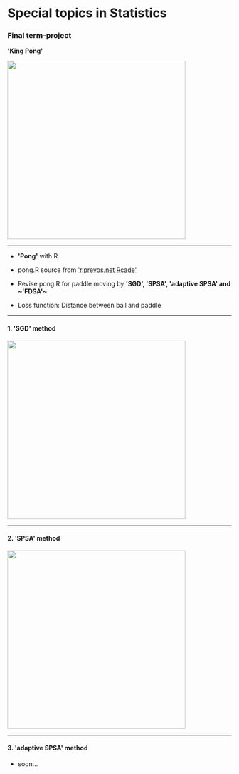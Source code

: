 # Special topics in Statistics


### Final term-project 

**'King Pong'**

<img width = "400" heigth = "350" src = https://user-images.githubusercontent.com/37679460/48955703-888ce980-ef92-11e8-9a3d-428c13ec2c1a.png>

----------------------
  - **'Pong'** with R
  
  
  - pong.R source from ['r.prevos.net Rcade'](https://github.com/pprevos/r.prevos.net/tree/master/Rcade)
  
  
  - Revise pong.R for paddle moving by **'SGD', 'SPSA', 'adaptive SPSA' and ~'FDSA'~** 
  
  - Loss function: Distance between ball and paddle

-------------------
#### 1. 'SGD' method

<img width = "400" heigth = "350" src = https://user-images.githubusercontent.com/37679460/48947558-e3174d00-ef74-11e8-9278-b31414beca21.gif>

----------------------

####  2. 'SPSA' method

<img width = "400" heigth = "350" src = https://user-images.githubusercontent.com/37679460/48944262-5d41d480-ef69-11e8-9a2a-9aed45fbfeed.gif>


----------------------

#### 3. 'adaptive SPSA' method

  - soon...
